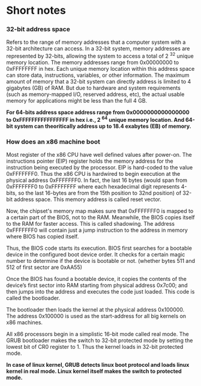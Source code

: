 # Short notes

### 32-bit address space
Refers to the range of memory addresses that a computer system with a 32-bit architecture can access. In a 32-bit system, memory addresses are represented by 32-bits, allowing the system to access a total of 2 <sup>32</sup> unique memory location. The memory addresses range from 0x00000000 to 0xFFFFFFFF in hex. Each unique memory location within this address space can store data, instructions, variables, or other information.
The maximum amount of memory that a 32-bit system can directly address is limited to 4 gigabytes (GB) of RAM. But due to hardware and system requirements (such as memory-mapped I/O, reserved address, etc), the actual usable memory for applications might be less than the full 4 GB.

**For 64-bits address space address range from 0x0000000000000000 to 0xFFFFFFFFFFFFFFFF in hex i.e., 2 <sup>64</sup> unique memory location. And 64-bit system can theoritically address up to 18.4 exabytes (EB) of memory.**

### How does an  x86 machine boot
Most register of the x86 CPU have well defined values after power-on. The instructions pointer (EIP) register holds the memory address for the instruction being executed by the processor. EIP is hard-coded to the value 0xFFFFFFF0. Thus the x86 CPU is hardwired to begin execution at the physical address 0xFFFFFFF0. In fact, the last 16 bytes (would span from 0xFFFFFFF0 to 0xFFFFFFFF where each hexadecimal digit represents 4-bits, so the last 16-bytes are from the 15th position to 32nd position) of 32-bit address space. This memory address is called reset vector.

Now, the chipset's memory map makes sure that 0xFFFFFFF0 is mapped to a certain part of the BIOS, not to the RAM. Meanwhile, the BIOS copies itself to the RAM for faster access. This is called shadowing. The address 0xFFFFFFF0 will contain just a jump instruction to the address in memory where BIOS has copied itself.

Thus, the BIOS code starts its execution.  BIOS first searches for a bootable device in the configured boot device order. It checks for a certain magic number to determine if the device is bootable or not. (whether bytes 511 and 512 of first sector are 0xAA55)

Once the BIOS has found a bootable device, it copies the contents of the device’s first sector into RAM starting from physical address 0x7c00; and then jumps into the address and executes the code just loaded. This code is called the bootloader.

The bootloader then loads the kernel at the physical address 0x100000. The address 0x100000 is used as the start-address for all big kernels on x86 machines.

All x86 processors begin in a simplistic 16-bit mode called real mode. The GRUB bootloader makes the switch to 32-bit protected mode by setting the lowest bit of CR0 register to 1. Thus the kernel loads in 32-bit protected mode.

**In case of linux kernel, GRUB detects linux boot protocol and loads linux kernel in real mode. Linux kernel itself makes the switch to protected mode.**


